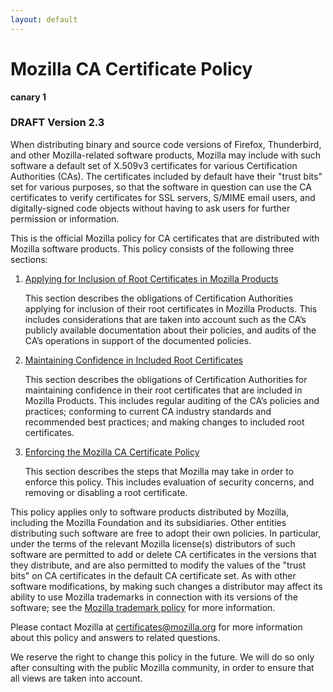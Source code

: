 ```yaml
---
layout: default
---
```


Mozilla CA Certificate Policy
=============================

**canary 1**

### DRAFT Version 2.3

When distributing binary and source code versions of Firefox, Thunderbird, and
other Mozilla-related software products, Mozilla may include with such software
a default set of X.509v3 certificates for various Certification Authorities
(CAs). The certificates included by default have their "trust bits" set for
various purposes, so that the software in question can use the CA certificates
to verify certificates for SSL servers, S/MIME email users, and
digitally-signed code objects without having to ask users for further
permission or information.

This is the official Mozilla policy for CA certificates that are distributed
with Mozilla software products. This policy consists of the following three
sections:

1. [Applying for Inclusion of Root Certificates in Mozilla Products][inclusion]

   This section describes the obligations of Certification Authorities applying
   for inclusion of their root certificates in Mozilla Products. This includes
   considerations that are taken into account such as the CA’s publicly
   available documentation about their policies, and audits of the CA’s
   operations in support of the documented policies.

2. [Maintaining Confidence in Included Root Certificates][maintenance]

   This section describes the obligations of Certification Authorities for
   maintaining confidence in their root certificates that are included in
   Mozilla Products.  This includes regular auditing of the CA’s policies and
   practices; conforming to current CA industry standards and recommended best
   practices; and making changes to included root certificates.

3. [Enforcing the Mozilla CA Certificate Policy][enforcement]

   This section describes the steps that Mozilla may take in order to enforce
   this policy. This includes evaluation of security concerns, and removing or
   disabling a root certificate.


This policy applies only to software products distributed by Mozilla,
including the Mozilla Foundation and its subsidiaries.  Other entities
distributing such software are free to adopt their own policies. In
particular, under the terms of the relevant Mozilla license(s) distributors
of such software are permitted to add or delete CA certificates in the
versions that they distribute, and are also permitted to modify the values of
the "trust bits" on CA certificates in the default CA certificate set. As
with other software modifications, by making such changes a distributor may
affect its ability to use Mozilla trademarks in connection with its versions
of the software; see the [Mozilla trademark policy][trademark] for more
information.

Please contact Mozilla at [certificates@mozilla.org][certificates] for more
information about this policy and answers to related questions.

We reserve the right to change this policy in the future. We will do so only
after consulting with the public Mozilla community, in order to ensure that all
views are taken into account.

[inclusion]: ./InclusionPolicy.html
[maintenance]: ./MaintenancePolicy.html
[enforcement]: ./EnforcementPolicy.html
[trademark]: https://www.mozilla.org/en-US/foundation/trademarks/
[certificates]: mailto:certificates@mozilla.org
